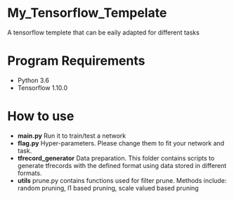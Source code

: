 # My_Tensorflow_Tempelate
A tensorflow templete that can be eaily adapted for different tasks

# Program Requirements
- Python 3.6
- Tensorflow 1.10.0

# How to use
- **main.py**
Run it to train/test a network
- **flag.py**
Hyper-parameters. Please change them to fit your network and task.
- **tfrecord_generator**
Data preparation. This folder contains scripts to generate tfrecords with the defined format using data stored in different formats.
- **utils**
prune.py contains functions used for filter prune.
Methods include: random pruning, l1 based pruning, scale valued based pruning




